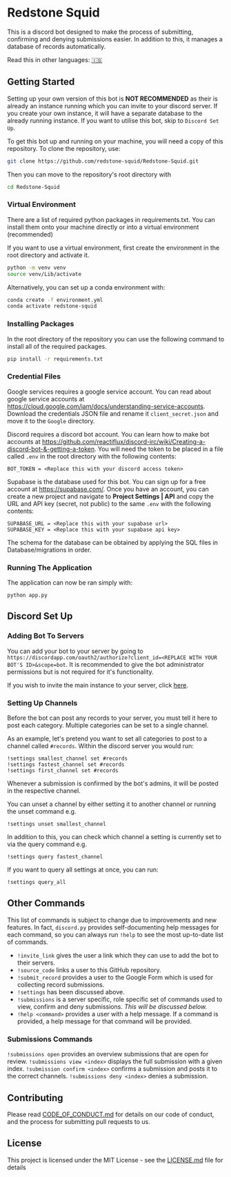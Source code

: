 
# Redstone Squid

This is a discord bot designed to make the process of submitting, confirming and denying submissions easier. In addition to this, it manages a database of records automatically.

Read this in other languages: [🇮🇸](./docs/readme/README-is.md)

## Getting Started

Setting up your own version of this bot is **NOT RECOMMENDED** as their is already an instance running which you can invite to your discord server. If you create your own instance, it will have a separate database to the already running instance. If you want to utilise this bot, skip to `Discord Set Up`.

To get this bot up and running on your machine, you will need a copy of this repository. To clone the repository, use:
```bash
git clone https://github.com/redstone-squid/Redstone-Squid.git
```
Then you can move to the repository's root directory with
```bash
cd Redstone-Squid
```

### Virtual Environment

There are a list of required python packages in requirements.txt. You can install them onto your machine directly or into a virtual environment (recommended)

If you want to use a virtual environment, first create the environment in the root directory and activate it.
```bash
python -m venv venv
source venv/Lib/activate
```
Alternatively, you can set up a conda environment with:
```bash
conda create -f environment.yml
conda activate redstone-squid
```

### Installing Packages

In the root directory of the repository you can use the following command to install all of the required packages.
```bash
pip install -r requirements.txt
```

### Credential Files

Google services requires a google service account. You can read about google service accounts at https://cloud.google.com/iam/docs/understanding-service-accounts. Download the credentials JSON file and rename it `client_secret.json` and move it to the `Google` directory.

Discord requires a discord bot account. You can learn how to make bot accounts at https://github.com/reactiflux/discord-irc/wiki/Creating-a-discord-bot-&-getting-a-token. You will need the token to be placed in a file called `.env` in the root directory with the following contents:
```
BOT_TOKEN = <Replace this with your discord access token>
```

Supabase is the database used for this bot. You can sign up for a free account at https://supabase.com/. Once you have an account, you can create a new project and navigate to **Project Settings | API** and copy the URL and API key (secret, not public) to the same `.env` with the following contents:
```
SUPABASE_URL = <Replace this with your supabase url>
SUPABASE_KEY = <Replace this with your supabase api key>
```
The schema for the database can be obtained by applying the SQL files in Database/migrations in order.

### Running The Application

The application can now be ran simply with:
```
python app.py
```

## Discord Set Up

###  Adding Bot To Servers
You can add your bot to your server by going to `https://discordapp.com/oauth2/authorize?client_id=<REPLACE WITH YOUR BOT'S ID>&scope=bot`. It is recommended to give the bot administrator permissions but is not required for it's functionality.

If you wish to invite the main instance to your server, click [here](https://discordapp.com/oauth2/authorize?client_id=528946065668308992&scope=bot&permissions=8).

### Setting Up Channels

Before the bot can post any records to your server, you must tell it here to post each category. Multiple categories can be set to a single channel.

As an example, let's pretend you want to set all categories to post to a channel called `#records`. Within the discord server you would run:
```
!settings smallest_channel set #records
!settings fastest_channel set #records
!settings first_channel set #records
```
Whenever a submission is confirmed by the bot's admins, it will be posted in the respective channel.

You can unset a channel by either setting it to another channel or running the unset command e.g.
```
!settings unset smallest_channel
```
In addition to this, you can check which channel a setting is currently set to via the query command e.g.
```
!settings query fastest_channel
```
If you want to query all settings at once, you can run:
```
!settings query_all
```

## Other Commands

This list of commands is subject to change due to improvements and new features. In fact, `discord.py` provides self-documenting help messages for each command, so you can always run `!help` to see the most up-to-date list of commands.

* `!invite_link` gives the user a link which they can use to add the bot to their servers.
* `!source_code` links a user to this GitHub repository.
* `!submit_record` provides a user to the Google Form which is used for collecting record submissions.
* `!settings` has been discussed above.
* `!submissions` is a server specific, role specific set of commands used to view, confirm and deny submissions. _This will be discussed below._
* `!help <command>` provides a user with a help message. If a command is provided, a help message for that command will be provided.

### Submissions Commands

`!submissions open` provides an overview submissions that are open for review.
`!submissions view <index>` displays the full submission with a given index.
`!submission confirm <index>` confirms a submission and posts it to the correct channels.
`!submissions deny <index>` denies a submission.

## Contributing

Please read [CODE_OF_CONDUCT.md](https://github.com/redstone-squid/Redstone-Squid/blob/master/CODE_OF_CONDUCT.md) for details on our code of conduct, and the process for submitting pull requests to us.

## License

This project is licensed under the MIT License - see the [LICENSE.md](https://github.com/redstone-squid/Redstone-Squid/blob/master/LICENSE) file for details
